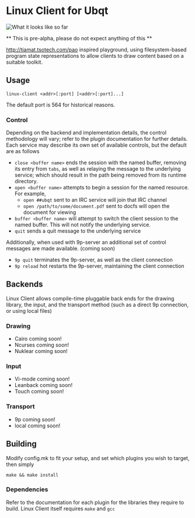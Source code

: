 # Linux Client for Ubqt
![What it looks like so far](https://ptpb.pw/9OGR.png)

** This is pre-alpha, please do not expect anything of this **

http://tiamat.tsotech.com/pao inspired playground, using filesystem-based program state representations to allow clients to draw content based on a suitable toolkit. 

## Usage

`linux-client <addr>[:port] [<addr>[:port]...]`

The default port is 564 for historical reasons.

### Control

Depending on the backend and implementation details, the control methodology will vary; refer to the plugin documentation for further details.
Each service may describe its own set of available controls, but the default are as follows

 - `close <buffer name>` ends the session with the named buffer, removing its entry from `tabs`, as well as relaying the message to the underlying service; which should result in the path being removed from its runtime directory.
 - `open <buffer name>` attempts to begin a session for the named resource. For example, 
   - `open ##ubqt` sent to an IRC service will join that IRC channel
   - `open /path/to/some/document.pdf` sent to docfs will open the document for viewing
 - `buffer <buffer name>` will attempt to switch the client session to the named buffer. This will not notify the underlying service.
 - `quit` sends a quit message to the underlying service

Additionally, when used with 9p-server an additional set of control messages are made available. (coming soon)
 - `9p quit` terminates the 9p-server, as well as the client connection
 - `9p reload` hot restarts the 9p-server, maintaining the client connection

## Backends

Linux Client allows compile-time pluggable back ends for the drawing library, the input, and the transport method (such as a direct 9p connection, or using local files)

### Drawing

 - Cairo coming soon!
 - Ncurses coming soon!
 - Nuklear coming soon!

### Input

 - Vi-mode coming soon!
 - Leanback coming soon!
 - Touch coming soon!

### Transport

 - 9p coming soon!
 - local coming soon!

## Building

Modify config.mk to fit your setup, and set which plugins you wish to target, then simply

`make && make install`

### Dependencies

Refer to the documentation for each plugin for the libraries they require to build.
Linux Client itself requires `make` and `gcc`
